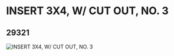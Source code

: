 # INSERT 3X4, W/ CUT OUT, NO. 3
## 29321
![INSERT 3X4, W/ CUT OUT, NO. 3](https://lc-www-live-s.legocdn.com/media/bricks/5/2/6173764.jpg)